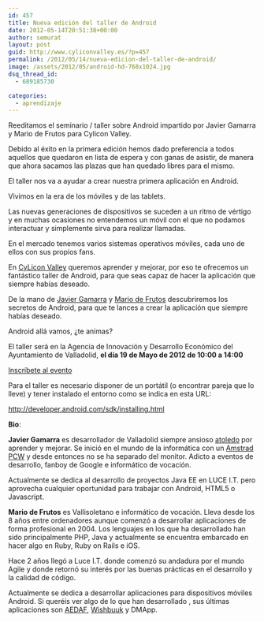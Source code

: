 ```yaml
---
id: 457
title: Nueva edición del taller de Android
date: 2012-05-14T20:51:38+00:00
author: semurat
layout: post
guid: http://www.cyliconvalley.es/?p=457
permalink: /2012/05/14/nueva-edicion-del-taller-de-android/
image: /assets/2012/05/android-hd-768x1024.jpg
dsq_thread_id:
  - 689185730

categories:
  - aprendizaje
---
```

Reeditamos el seminario / taller sobre Android impartido por Javier Gamarra y Mario de Frutos para Cylicon Valley.

Debido al éxito en la primera edición hemos dado preferencia a todos aquellos que quedaron en lista de espera y con ganas de asistir, de manera que ahora sacamos las plazas que han quedado libres para el mismo.

El taller nos va a ayudar a crear nuestra primera aplicación en Android.

Vivimos en la era de los móviles y de las tablets.
  
Las nuevas generaciones de dispositivos se suceden a un ritmo de vértigo y en muchas ocasiones no entendemos un móvil con el que no podamos interactuar y simplemente sirva para realizar llamadas.

En el mercado tenemos varios sistemas operativos móviles, cada uno de ellos con sus propios fans.
  
En <a href="http://twitter.com/cylicon_valley" rel="nofollow">CyLicon Valley</a> queremos aprender y mejorar, por eso te ofrecemos un fantástico taller de Android, para que seas capaz de hacer la aplicación que siempre habías deseado.

De la mano de <a href="http://twitter.com/nhpatt" rel="nofollow">Javier Gamarra</a> y <a href="http://twitter.com/#!/Ethervoid" rel="nofollow">Mario de Frutos</a> descubriremos los secretos de Android, para que te lances a crear la aplicación que siempre habías deseado.

Android allá vamos, ¿te animas?

El taller será en la Agencia de Innovación y Desarrollo Económico del Ayuntamiento de Valladolid, **el día 19 de Mayo de 2012 de 10:00 a 14:00**

<a href="http://www.ticketea.com" rel="nofollow" name="tkt-ln">Inscríbete al evento</a>

Para el taller es necesario disponer de un portátil (o encontrar pareja que lo lleve) y tener instalado el entorno como se indica en esta URL:

 <a href=" http://developer.android.com/sdk/installing.html" target="_blank" rel="nofollow">http://developer.android.com/sdk/installing.html</a>

**Bio**:

**Javier Gamarra** es desarrollador de Valladolid siempre ansioso [atoledo](http://www.atoledo.com/) por aprender y mejorar. Se inició en el mundo de la informática con un <a href="http://es.wikipedia.org/wiki/Amstrad_PCW_8256" rel="nofollow">Amstrad PCW</a> y desde entonces no se ha separado del monitor. Adicto a eventos de desarrollo, fanboy de Google e informático de vocación.

Actualmente se dedica al desarrollo de proyectos Java EE en LUCE I.T. pero aprovecha cualquier oportunidad para trabajar con Android, HTML5 o Javascript.

**Mario de Frutos** es Vallisoletano e informático de vocación. Lleva desde los 8 años entre ordenadores aunque comenzó a desarrollar aplicaciones de forma profesional en 2004. Los lenguajes en los que ha desarrollado han sido principalmente PHP, Java y actualmente se encuentra embarcado en hacer algo en Ruby, Ruby on Rails e iOS.

Hace 2 años llegó a Luce I.T. donde comenzó su andadura por el mundo Agile y donde retornó su interés por las buenas prácticas en el desarrollo y la calidad de código.

Actualmente se dedica a desarrollar aplicaciones para dispositivos móviles Android. Si queréis ver algo de lo que han desarrollado , sus últimas aplicaciones son <a href="http://itunes.apple.com/es/app/aedaf/id489829825?mt=8" rel="nofollow">AEDAF</a>, <a href="http://wishbuuk.com/es" rel="nofollow">Wishbuuk</a> y DMApp.